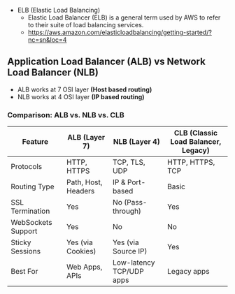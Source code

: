 - ELB (Elastic Load Balancing)
  - Elastic Load Balancer (ELB) is a general term used by AWS to refer to their suite of load balancing services.
  - https://aws.amazon.com/elasticloadbalancing/getting-started/?nc=sn&loc=4

## Application Load Balancer (ALB) vs Network Load Balancer (NLB)

- ALB works at 7 OSI layer **(Host based routing)**
- NLB works at 4 OSI layer **(IP based routing)**

### **Comparison: ALB vs. NLB vs. CLB**
| Feature               | ALB (Layer 7) | NLB (Layer 4) | CLB (Classic Load Balancer, Legacy) |
|-----------------------|--------------|--------------|-------------|
| Protocols            | HTTP, HTTPS  | TCP, TLS, UDP | HTTP, HTTPS, TCP |
| Routing Type         | Path, Host, Headers | IP & Port-based | Basic |
| SSL Termination      | Yes          | No (Pass-through) | Yes |
| WebSockets Support   | Yes          | No          | No |
| Sticky Sessions      | Yes (via Cookies) | Yes (via Source IP) | Yes |
| Best For            | Web Apps, APIs | Low-latency TCP/UDP apps | Legacy apps |
